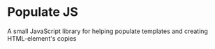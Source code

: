 # Populate JS
A small JavaScript library for helping populate templates and creating HTML-element's copies